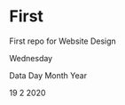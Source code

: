 # First
First repo for Website Design

<b1>Wednesday

<tr>Data
  Day
  Month
  Year
</tr>

<tb>19</tb>
<tb>2</tb>
<tb>2020</tb>
